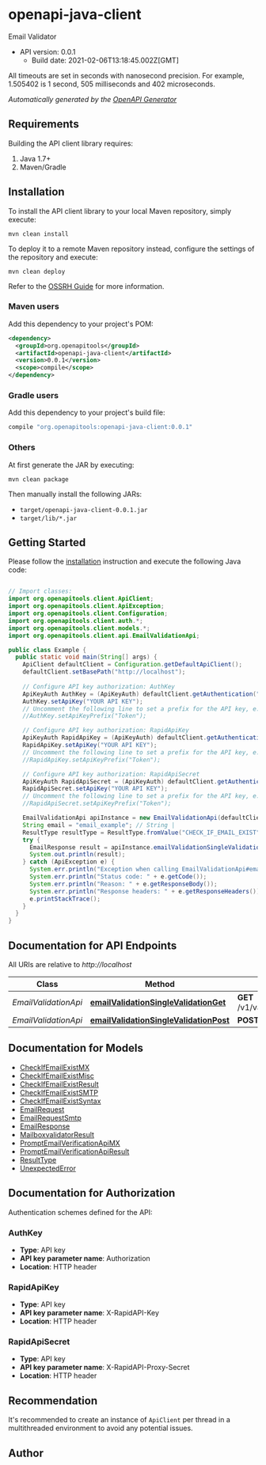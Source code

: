 # openapi-java-client

Email Validator
- API version: 0.0.1
  - Build date: 2021-02-06T13:18:45.002Z[GMT]

All timeouts are set in seconds with nanosecond precision. For example, 1.505402 is 1 second, 505 milliseconds and 402 microseconds.



*Automatically generated by the [OpenAPI Generator](https://openapi-generator.tech)*


## Requirements

Building the API client library requires:
1. Java 1.7+
2. Maven/Gradle

## Installation

To install the API client library to your local Maven repository, simply execute:

```shell
mvn clean install
```

To deploy it to a remote Maven repository instead, configure the settings of the repository and execute:

```shell
mvn clean deploy
```

Refer to the [OSSRH Guide](http://central.sonatype.org/pages/ossrh-guide.html) for more information.

### Maven users

Add this dependency to your project's POM:

```xml
<dependency>
  <groupId>org.openapitools</groupId>
  <artifactId>openapi-java-client</artifactId>
  <version>0.0.1</version>
  <scope>compile</scope>
</dependency>
```

### Gradle users

Add this dependency to your project's build file:

```groovy
compile "org.openapitools:openapi-java-client:0.0.1"
```

### Others

At first generate the JAR by executing:

```shell
mvn clean package
```

Then manually install the following JARs:

* `target/openapi-java-client-0.0.1.jar`
* `target/lib/*.jar`

## Getting Started

Please follow the [installation](#installation) instruction and execute the following Java code:

```java

// Import classes:
import org.openapitools.client.ApiClient;
import org.openapitools.client.ApiException;
import org.openapitools.client.Configuration;
import org.openapitools.client.auth.*;
import org.openapitools.client.models.*;
import org.openapitools.client.api.EmailValidationApi;

public class Example {
  public static void main(String[] args) {
    ApiClient defaultClient = Configuration.getDefaultApiClient();
    defaultClient.setBasePath("http://localhost");
    
    // Configure API key authorization: AuthKey
    ApiKeyAuth AuthKey = (ApiKeyAuth) defaultClient.getAuthentication("AuthKey");
    AuthKey.setApiKey("YOUR API KEY");
    // Uncomment the following line to set a prefix for the API key, e.g. "Token" (defaults to null)
    //AuthKey.setApiKeyPrefix("Token");

    // Configure API key authorization: RapidApiKey
    ApiKeyAuth RapidApiKey = (ApiKeyAuth) defaultClient.getAuthentication("RapidApiKey");
    RapidApiKey.setApiKey("YOUR API KEY");
    // Uncomment the following line to set a prefix for the API key, e.g. "Token" (defaults to null)
    //RapidApiKey.setApiKeyPrefix("Token");

    // Configure API key authorization: RapidApiSecret
    ApiKeyAuth RapidApiSecret = (ApiKeyAuth) defaultClient.getAuthentication("RapidApiSecret");
    RapidApiSecret.setApiKey("YOUR API KEY");
    // Uncomment the following line to set a prefix for the API key, e.g. "Token" (defaults to null)
    //RapidApiSecret.setApiKeyPrefix("Token");

    EmailValidationApi apiInstance = new EmailValidationApi(defaultClient);
    String email = "email_example"; // String | 
    ResultType resultType = ResultType.fromValue("CHECK_IF_EMAIL_EXIST"); // ResultType | ResultTypeDescription
    try {
      EmailResponse result = apiInstance.emailValidationSingleValidationGet(email, resultType);
      System.out.println(result);
    } catch (ApiException e) {
      System.err.println("Exception when calling EmailValidationApi#emailValidationSingleValidationGet");
      System.err.println("Status code: " + e.getCode());
      System.err.println("Reason: " + e.getResponseBody());
      System.err.println("Response headers: " + e.getResponseHeaders());
      e.printStackTrace();
    }
  }
}

```

## Documentation for API Endpoints

All URIs are relative to *http://localhost*

Class | Method | HTTP request | Description
------------ | ------------- | ------------- | -------------
*EmailValidationApi* | [**emailValidationSingleValidationGet**](docs/EmailValidationApi.md#emailValidationSingleValidationGet) | **GET** /v1/validation/single/{email} | 
*EmailValidationApi* | [**emailValidationSingleValidationPost**](docs/EmailValidationApi.md#emailValidationSingleValidationPost) | **POST** /v1/validation/single | 


## Documentation for Models

 - [CheckIfEmailExistMX](docs/CheckIfEmailExistMX.md)
 - [CheckIfEmailExistMisc](docs/CheckIfEmailExistMisc.md)
 - [CheckIfEmailExistResult](docs/CheckIfEmailExistResult.md)
 - [CheckIfEmailExistSMTP](docs/CheckIfEmailExistSMTP.md)
 - [CheckIfEmailExistSyntax](docs/CheckIfEmailExistSyntax.md)
 - [EmailRequest](docs/EmailRequest.md)
 - [EmailRequestSmtp](docs/EmailRequestSmtp.md)
 - [EmailResponse](docs/EmailResponse.md)
 - [MailboxvalidatorResult](docs/MailboxvalidatorResult.md)
 - [PromptEmailVerificationApiMX](docs/PromptEmailVerificationApiMX.md)
 - [PromptEmailVerificationApiResult](docs/PromptEmailVerificationApiResult.md)
 - [ResultType](docs/ResultType.md)
 - [UnexpectedError](docs/UnexpectedError.md)


## Documentation for Authorization

Authentication schemes defined for the API:
### AuthKey

- **Type**: API key
- **API key parameter name**: Authorization
- **Location**: HTTP header

### RapidApiKey

- **Type**: API key
- **API key parameter name**: X-RapidAPI-Key
- **Location**: HTTP header

### RapidApiSecret

- **Type**: API key
- **API key parameter name**: X-RapidAPI-Proxy-Secret
- **Location**: HTTP header


## Recommendation

It's recommended to create an instance of `ApiClient` per thread in a multithreaded environment to avoid any potential issues.

## Author



